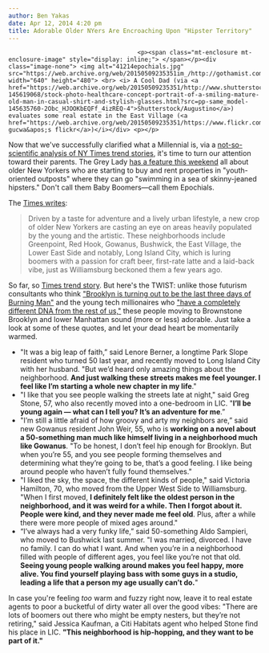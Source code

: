 ```yaml
---
author: Ben Yakas
date: Apr 12, 2014 4:20 pm
title: Adorable Older NYers Are Encroaching Upon "Hipster Territory"
---
```


	
										<p><span class="mt-enclosure mt-enclosure-image" style="display: inline;"> </span></p><div class="image-none"> <img alt="41214epochials.jpg" src="https://web.archive.org/web/20150509235351im_/http://gothamist.com/attachments/byakas/41214epochials.jpg" width="640" height="480"> <br> <i> A Cool Dad (via <a href="https://web.archive.org/web/20150509235351/http://www.shutterstock.com/pic-145619068/stock-photo-healthcare-concept-portrait-of-a-smiling-mature-old-man-in-casual-shirt-and-stylish-glasses.html?src=pp-same_model-145635760-2Obc_HJOOKbEQFf_4izREQ-4">Shutterstock/Augustino</a>) evaluates some real estate in the East Village (<a href="https://web.archive.org/web/20150509235351/https://www.flickr.com/photos/vivnsect/5420135519/">vivienne gucwa&apos;s flickr</a>)</i></div> <p></p>

<p>Now that we&apos;ve successfully clarified what a Millennial is, via a <a href="https://web.archive.org/web/20150509235351/http://gothamist.com/2014/04/06/the_ny_times_a_newspaper_explains_m.php">not-so-scientific analysis of NY Times trend stories</a>, it&apos;s time to turn our attention toward their parents. The Grey Lady <a href="https://web.archive.org/web/20150509235351/http://www.nytimes.com/2014/04/13/realestate/new-york-boomers-on-hipster-turf.html?_r=1">has a feature this weekend</a> all about older New Yorkers who are starting to buy and rent properties in &quot;youth-oriented outposts&quot; where they can go &quot;swimming in a sea of skinny-jeaned hipsters.&quot; Don&apos;t call them Baby Boomers&#x2014;call them Epochials.</p>

<p>The <a href="https://web.archive.org/web/20150509235351/http://www.nytimes.com/2014/04/13/realestate/new-york-boomers-on-hipster-turf.html?_r=1">Times writes</a>: </p>

<blockquote>Driven by a taste for adventure and a lively urban lifestyle, a new crop of older New Yorkers are casting an eye on areas heavily populated by the young and the artistic. These neighborhoods include Greenpoint, Red Hook, Gowanus, Bushwick, the East Village, the Lower East Side and notably, Long Island City, which is luring boomers with a passion for craft beer, first-rate latte and a laid-back vibe, just as Williamsburg beckoned them a few years ago.</blockquote>

<p>So far, so <a href="https://web.archive.org/web/20150509235351/http://gothamist.com/2014/03/23/ny_times_gets_reflective_about_trends.php">Times trend story</a>. But here&apos;s the TWIST: unlike those futurism consultants who think <a href="https://web.archive.org/web/20150509235351/http://gothamist.com/2013/02/16/ny_times_trolls_brooklyn_hipsters_w.php">&quot;Brooklyn is turning out to be the last three days of Burning Man&quot;</a> and the young tech millionaires who <a href="https://web.archive.org/web/20150509235351/http://gothamist.com/2014/02/14/eat_the_rich_aliens.php">&quot;have a completely different DNA from the rest of us,&quot;</a> these people moving to Brownstone Brooklyn and lower Manhattan sound (more or less) adorable. Just take a look at some of these quotes, and let your dead heart be momentarily warmed.</p>

<ul>
	<li>&quot;It was a big leap of faith,&#x201D; said Lenore Berner, a longtime Park Slope resident who turned 50 last year, and recently moved to Long Island City with her husband. &quot;But we&#x2019;d heard only amazing things about the neighborhood. <strong>And just walking these streets makes me feel younger. I feel like I&#x2019;m starting a whole new chapter in my life</strong>.&quot; </li>
	<li>&quot;I like that you see people walking the streets late at night,&quot; said Greg Stone, 57, who also recently moved into a one-bedroom in LIC. &quot;<strong>I&#x2019;ll be young again &#x2014; what can I tell you? It&#x2019;s an adventure for me</strong>.&#x201D;</li>
	<li>&quot;I&#x2019;m still a little afraid of how groovy and arty my neighbors are,&#x201D; said new Gowanus resident John Weir, 55, who is <strong>working on a novel about a 50-something man much like himself living in a neighborhood much like Gowanus</strong>. &quot;To be honest, I don&#x2019;t feel hip enough for Brooklyn. But when you&#x2019;re 55, and you see people forming themselves and determining what they&#x2019;re going to be, that&#x2019;s a good feeling. I like being around people who haven&#x2019;t fully found themselves.&quot;</li>
	<li>&quot;I liked the sky, the space, the different kinds of people,&quot; said Victoria Hamilton, 70, who moved from the Upper West Side to Williamsburg. &quot;When I first moved, <strong>I definitely felt like the oldest person in the neighborhood, and it was weird for a while. Then I forgot about it. People were kind, and they never made me feel old</strong>. Plus, after a while there were more people of mixed ages around.&quot;</li>
	<li>&#x201C;I&#x2019;ve always had a very funky life,&#x201D; said 50-something Aldo Sampieri, who moved to Bushwick last summer. &quot;I was married, divorced. I have no family. I can do what I want. And when you&#x2019;re in a neighborhood filled with people of different ages, you feel like you&#x2019;re not that old. <strong>Seeing young people walking around makes you feel happy, more alive. You find yourself playing bass with some guys in a studio, leading a life that a person my age usually can&#x2019;t do.</strong>&quot;</li>
</ul>

<p>In case you&apos;re feeling <em>too</em> warm and fuzzy right now, leave it to real estate agents to poor a bucketful of dirty water all over the good vibes: &quot;There are lots of boomers out there who might be empty nesters, but they&#x2019;re not retiring,&quot; said Jessica Kaufman, a Citi Habitats agent who helped Stone find his place in LIC. <strong>&quot;This neighborhood is hip-hopping, and they want to be part of it.&quot;</strong></p>					
										
									
				